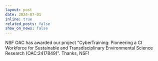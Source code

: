 ```yaml
---
layout: post
date: 2024-07-01
inline: true
related_posts: false
show_on_news: false
---
```


NSF OAC has awarded our project "CyberTraining: Pioneering a CI Workforce for Sustainable and Transdisciplinary Environmental Science Research (OAC:2417849)". Thanks, NSF!
